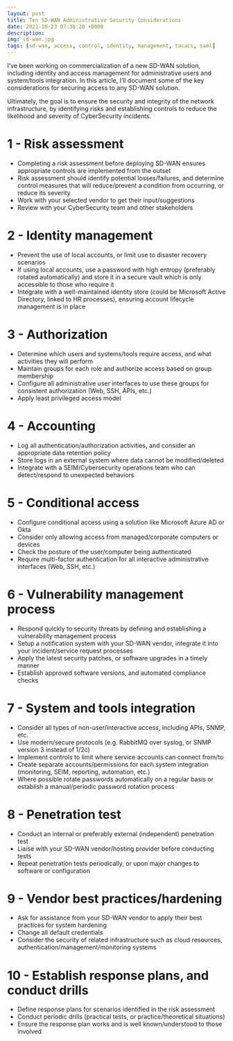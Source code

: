 ```yaml
---
layout: post
title: Ten SD-WAN Administrative Security Considerations
date: 2021-10-23 07:38:20 +0000
description: 
img: sd-wan.jpg
tags: [sd-wan, access, control, identity, management, tacacs, saml]
---
```


I’ve been working on commercialization of a new SD-WAN solution, including identity and access management for administrative users and system/tools integration. In this article, I’ll document some of the key considerations for securing access to any SD-WAN solution.

Ultimately, the goal is to ensure the security and integrity of the network infrastructure, by identifying risks and establishing controls to reduce the likelihood and severity of CyberSecurity incidents.

# 1 - Risk assessment
- Completing a risk assessment before deploying SD-WAN ensures appropriate controls are implemented from the outset
- Risk assessment should identify potential losses/failures, and determine control measures that will reduce/prevent a condition from occurring, or reduce its severity
- Work with your selected vendor to get their input/suggestions
- Review with your CyberSecurity team and other stakeholders

# 2 - Identity management
- Prevent the use of local accounts, or limit use to disaster recovery scenarios
- If using local accounts, use a password with high entropy (preferably rotated automatically) and store it in a secure vault which is only accessible to those who require it
- Integrate with a well-maintained identity store (could be Microsoft Active Directory, linked to HR processes), ensuring account lifecycle management is in place

# 3 - Authorization
- Determine which users and systems/tools require access, and what activities they will perform
- Maintain groups for each role and authorize access based on group membership
- Configure all administrative user interfaces to use these groups for consistent authorization (Web, SSH, APIs, etc.)
- Apply least privileged access model

# 4 - Accounting
- Log all authentication/authorization activities, and consider an appropriate data retention policy
- Store logs in an external system where data cannot be modified/deleted
- Integrate with a SEIM/Cybersecurity operations team who can detect/respond to unexpected behaviors

# 5 - Conditional access
- Configure conditional access using a solution like Microsoft Azure AD or Okta
- Consider only allowing access from managed/corporate computers or devices
- Check the posture of the user/computer being authenticated
- Require multi-factor authentication for all interactive administrative interfaces (Web, SSH, etc.)

# 6 - Vulnerability management process
- Respond quickly to security threats by defining and establishing a vulnerability management process
- Setup a notification system with your SD-WAN vendor, integrate it into your incident/service request processes
- Apply the latest security patches, or software upgrades in a timely manner
- Establish approved software versions, and automated compliance checks

# 7 - System and tools integration
- Consider all types of non-user/interactive access, including APIs, SNMP, etc.
- Use modern/secure protocols (e.g. RabbitMQ over syslog, or SNMP version 3 instead of 1/2c)
- Implement controls to limit where service accounts can connect from/to
- Create separate accounts/permissions for each system integration (monitoring, SEIM, reporting, automation, etc.)
- Where possible rotate passwords automatically on a regular basis or establish a manual/periodic password rotation process

# 8 - Penetration test
- Conduct an internal or preferably external (independent) penetration test
- Liaise with your SD-WAN vendor/hosting provider before conducting tests
- Repeat penetration tests periodically, or upon major changes to software or configuration

# 9 - Vendor best practices/hardening
- Ask for assistance from your SD-WAN vendor to apply their best practices for system hardening
- Change all default credentials
- Consider the security of related infrastructure such as cloud resources, authentication/management/monitoring systems

# 10 - Establish response plans, and conduct drills
- Define response plans for scenarios identified in the risk assessment
- Conduct periodic drills (practical tests, or practice/theoretical situations)
- Ensure the response plan works and is well known/understood to those involved
